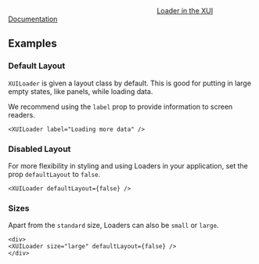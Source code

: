 <div class="xui-margin-vertical">
	<svg focusable="false" class="xui-icon xui-icon-inline xui-icon-large xui-icon-color-blue">
		<use xlink:href="#xui-icon-bookmark" role="presentation"/>
		</svg>
	<a href="../section-building-blocks-loaders.html#loaders">Loader in the XUI Documentation</a>
</div>

## Examples

### Default Layout

`XUILoader` is given a layout class by default. This is good for putting in large empty states, like panels, while loading data.

We recommend using the `label` prop to provide information to screen readers.

```
<XUILoader label="Loading more data" />
```
### Disabled Layout

For more flexibility in styling and using Loaders in your application, set the prop `defaultLayout` to `false`.

```
<XUILoader defaultLayout={false} />
```

### Sizes

Apart from the `standard` size, Loaders can also be `small` or `large`.

```
<div>
<XUILoader size="large" defaultLayout={false} />
</div>
```
